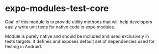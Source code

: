 # expo-modules-test-core

Goal of this module is to provide utility methods that will help developers easily write unit tests for native code in expo modules.

Module is purely native and should be included and used exclusively in tests targets. It defines and exposes default set of dependencies used for testing in Android.
